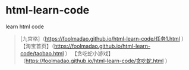 # html-learn-code
learn html code
>[九宫格]（https://foolmadao.github.io/html-learn-code/任务1.html ）
【淘宝首页】（https://foolmadao.github.io/html-learn-code/taobao.html ）
【贪吃蛇小游戏】（https://foolmadao.github.io/html-learn-code/贪吃蛇.html ）

